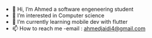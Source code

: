 - 👋 Hi, I’m Ahmed a software engeneering student 
- 👀 I’m interested in Computer science
- 🌱 I’m currently learning mobile dev with flutter 
- 📫 How to reach me -email : ahmedjaidi4@gmail.com

<!---
ahmedjd499/ahmedjd499 is a ✨ special ✨ repository because its `README.md` (this file) appears on your GitHub profile.
You can click the Preview link to take a look at your changes.
--->
